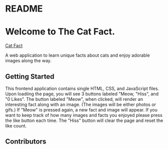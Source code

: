 # README

# Welcome to The Cat Fact.
[Cat Fact](https://github.com/rachelheyvaert/cat-attack-meow.git)

A web application to learn unique facts about cats and enjoy adorable images along the way.

## Getting  Started
This frontend application contains single HTML, CSS, and JavaScript files.
Upon loadiing the page, you will see 3 buttons labeled "Meow, "Hiss", and "0 Likes". The button labeled "Meow", when clicked, will render an interesting fact along with an image. (The images will be either photos or gifs.) If "Meow" is pressed again, a new fact and image will appear. If you want to keep track of how many images and facts you enjoyed please press the like button each time. The "Hiss" button will clear the page and reset the like count. 

## Contributors
